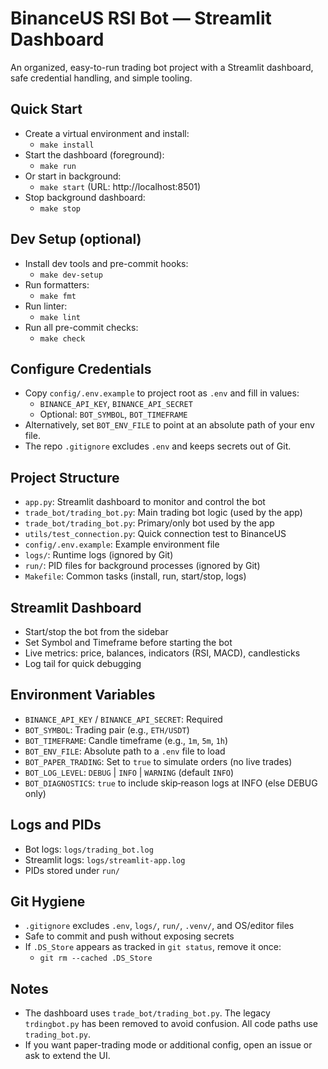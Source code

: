 # BinanceUS RSI Bot — Streamlit Dashboard

An organized, easy-to-run trading bot project with a Streamlit dashboard, safe credential handling, and simple tooling.

## Quick Start

- Create a virtual environment and install:
  - `make install`
- Start the dashboard (foreground):
  - `make run`
- Or start in background:
  - `make start` (URL: http://localhost:8501)
- Stop background dashboard:
  - `make stop`

## Dev Setup (optional)

- Install dev tools and pre-commit hooks:
  - `make dev-setup`
- Run formatters:
  - `make fmt`
- Run linter:
  - `make lint`
- Run all pre-commit checks:
  - `make check`

## Configure Credentials

- Copy `config/.env.example` to project root as `.env` and fill in values:
  - `BINANCE_API_KEY`, `BINANCE_API_SECRET`
  - Optional: `BOT_SYMBOL`, `BOT_TIMEFRAME`
- Alternatively, set `BOT_ENV_FILE` to point at an absolute path of your env file.
- The repo `.gitignore` excludes `.env` and keeps secrets out of Git.

## Project Structure

- `app.py`: Streamlit dashboard to monitor and control the bot
- `trade_bot/trading_bot.py`: Main trading bot logic (used by the app)
- `trade_bot/trading_bot.py`: Primary/only bot used by the app
- `utils/test_connection.py`: Quick connection test to BinanceUS
- `config/.env.example`: Example environment file
- `logs/`: Runtime logs (ignored by Git)
- `run/`: PID files for background processes (ignored by Git)
- `Makefile`: Common tasks (install, run, start/stop, logs)

## Streamlit Dashboard

- Start/stop the bot from the sidebar
- Set Symbol and Timeframe before starting the bot
- Live metrics: price, balances, indicators (RSI, MACD), candlesticks
- Log tail for quick debugging

## Environment Variables

- `BINANCE_API_KEY` / `BINANCE_API_SECRET`: Required
- `BOT_SYMBOL`: Trading pair (e.g., `ETH/USDT`)
- `BOT_TIMEFRAME`: Candle timeframe (e.g., `1m`, `5m`, `1h`)
- `BOT_ENV_FILE`: Absolute path to a `.env` file to load
- `BOT_PAPER_TRADING`: Set to `true` to simulate orders (no live trades)
- `BOT_LOG_LEVEL`: `DEBUG` | `INFO` | `WARNING` (default `INFO`)
- `BOT_DIAGNOSTICS`: `true` to include skip‑reason logs at INFO (else DEBUG only)

## Logs and PIDs

- Bot logs: `logs/trading_bot.log`
- Streamlit logs: `logs/streamlit-app.log`
- PIDs stored under `run/`

## Git Hygiene

- `.gitignore` excludes `.env`, `logs/`, `run/`, `.venv/`, and OS/editor files
- Safe to commit and push without exposing secrets
- If `.DS_Store` appears as tracked in `git status`, remove it once:
  - `git rm --cached .DS_Store`

## Notes

- The dashboard uses `trade_bot/trading_bot.py`.
The legacy `trdingbot.py` has been removed to avoid confusion. All code paths use `trading_bot.py`.
- If you want paper-trading mode or additional config, open an issue or ask to extend the UI.
